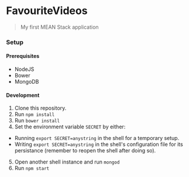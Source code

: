 # FavouriteVideos

> My first MEAN Stack application

### Setup

#### Prerequisites

* NodeJS
* Bower
* MongoDB

#### Development

1. Clone this repository.
2. Run `npm install`
3. Run `bower install`
4. Set the environment variable `SECRET` by either:
  * Running `export SECRET=anystring` in the shell for a temporary setup.
  * Writing `export SECRET=anystring` in the shell's configuration file for its
    persistance (remember to reopen the shell after doing so).
5. Open another shell instance and run `mongod`
6. Run `npm start`

